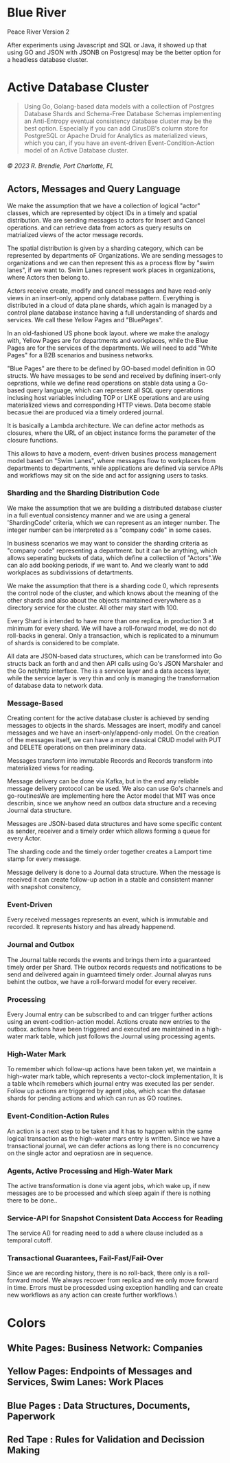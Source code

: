 # Blue River

Peace River Version 2

After experiments using Javascript and SQL or Java, it showed up that using GO and JSON with JSONB on Postgresql may be the better option for a headless database cluster. 

# Active Database Cluster

> Using Go, Golang-based data models with a collectiion of Postgres Database Shards and Schema-Free Database Schemas implementing an Anti-Entropy eventual consistency database cluster may be the best option. Especially if you can add CirusDB's column store for PostgreSQL or Apache Druid for Analytics as materialized views, which you can, if you have an event-driven Event-Condition-Action model of an Active Database cluster.  

###### &copy; 2023 R. Brendle, Port Charlotte, FL
  
## Actors, Messages and Query Language
We make the assumption that we have a collection of logical "actor" classes, which are represented by object IDs in a timely and spatial distribution. We are sending messages to actors for Insert and Cancel operations. and can retrieve data from actors as query results on matrialized views of the actor message records.

The spatial distribution is given by a sharding category, which can be represented by departments oF Organizations. We are sending messages to organizations and we can then represent this as a process flow by "swim lanes", if we want to. Swim Lanes represent work places in organizations, where Actors then belong to.

Actors receive create, modify and cancel messages and have read-only views in an insert-only, append only database pattern. Everything is distributed in a cloud of data plane shards, which again is managed by a control plane database instance having a full understanding of shards and services. We call these Yellow Pages and "BluePages".

In an old-fashioned US phone book layout. where we make the analogy with,  Yellow Pages are for departments and workplaces, while the Blue Pages are for the services of the departments. We will need to add "White Pages" for a B2B scenarios and business networks.

"Blue Pages" are there to be defined by GO-based model definition in GO structs. We have messages to be send and received by defining insert-only oeprations, while we define read operations on stable data using a Go-based query language, which can represent all SQL query operations inclusing host variables including TOP or LIKE operations and are using materialized views and corresponding HTTP views. Data become stable becasue thei are produced via a timely ordered journal.

It is basically a Lambda architecture. We can define actor methods as closures, where the URL of an object instance forms the parameter of the closure functions.

This allows to have a modern, event-driven busines process management model based on "Swim Lanes", where messages flow to workplaces from departments to departments, while applications are defined via service APIs and workflows may sit on the side and act for assigning users to tasks.

### Sharding and the Sharding Distribution Code

We make the assumption that we are building a distributed database cluster in a full eventual consistency manner and we are using a general 'ShardingCode' criteria, which we can represent as an integer number. The integer number can be interpreted as a "company code" in some cases.

In business scenarios we may want to consider the sharding criteria as "company code" representing a department. but it can be anything, which allows seperating buckets of data, which define a collectiion of "Actors".We can alo add booking periods, if we want to. And we clearly want to add workplaces as subdivissions of detartments.

We make the assumption that there is a sharding code 0, which represents the control node of the cluster, and which knows about the meaning of the other shards and also about the objects maintained everywhere as a directory service for the cluster. All other may start with 100.

Every Shard is intended to have more than one replica, in production 3 at minimum for every shard. We will have a roll-forward model, we do not do roll-backs in general. Only a transaction, which is replicated to a minumum of shards is considered to be complate.

All data are JSON-based data structures, which can be transformed into Go structs back an forth and and then API calls using Go's JSON Marshaler and the Go net/http interface. The is a service layer and a data access layer, while the service layer is very thin and only is managing the transformation of database data to network data.

### Message-Based

Creating content for the active database cluster is achieved by sending messages to objects in the shards. Messages are insert, modify and cancel messages and we have an insert-only/append-only model. On the creation of the messages itself, we can have a more classical CRUD model with PUT and DELETE operations on then preliminary data.

Messages transform into immutable Records and Records transform into materialized views for reading. 

Message delivery can be done via Kafka, but in the end any reliable message delivery protocol can be used.  We also can use Go's channels and go-routinesWe are implementing here the Actor model that MIT was once describin, since we anyhow need an outbox data structure and a receving Journal data structure.

Messages are JSON-based data structures and have some specific content as sender, receiver and a timely order which allows forming a queue for every Actor.

The sharding code and the timely order together creates a Lamport time stamp for every message.

Message delivery is done to a Journal data structure. When the message is received it can create follow-up action in a stable and consistent manner with snapshot consitency,


### Event-Driven

Every received messages represents an event, which is immutable and recorded. It represents history and has already happenend.

### Journal and Outbox

The Journal table records the events and brings them into a guaranteed timely order per Shard. THe outbox records requests and notifications to be send and delivered again in guarnteed timely order. Journal alwyas runs behint the outbox, we have a roll-forward model for every receiver.

### Processing
Every Journal entry can be subscribed to and can trigger further actions using an event-codition-action model. Actions create new entries to the outbox.  actions have been triggered and executed are maintained in a high-water mark table, which just follows the Journal using processing agents.

### High-Water Mark
To remember which follow-up actions have been taken yet, we maintain a high-water mark table, which represents a vector-clock implementation, It is a table whcih remebers which journal entry was executed las per sender.   Follow up actions are triggered by agent jobs, which scan the datasae shards for pending actions and which can run as GO routines.

### Event-Condition-Action Rules

An action is a next step to be taken and it has to happen within the same logical transaction as the high-water mars entry is written. Since we have a transactional journal, we can defer actions as long there is no concurrency on the single actor and oepratiosn are in sequence.

### Agents, Active Processing and High-Water Mark
The active transformation is done via agent jobs, which wake up, if new messages are to be processed and which sleep again if there is nothing there to be done..

### Service-API for Snapshot Consistent Data Acccess for Reading
The service A{I for reading need to add a where clause included as a temporal cutoff.

### Transactional Guarantees, Fail-Fast/Fail-Over
Since we are recording history, there is no roll-back, there only is a roll-forward model. We always recover from replica and we only move forward in time.
Errors must be processded using exception handling and can create new workflows as any action can create further workflows.\

# Colors
## White Pages: Business Network: Companies
## Yellow Pages: Endpoints of Messages and Services, Swim Lanes: Work Places
## Blue Pages : Data Structures, Documents, Paperwork
## Red Tape : Rules for Validation and Decission Making

> 


